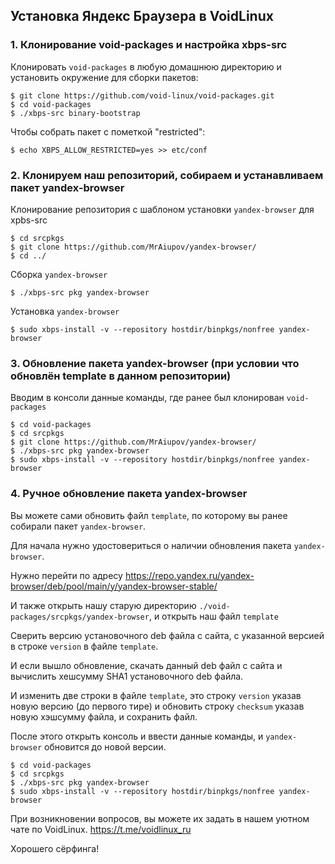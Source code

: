 ## Установка Яндекс Браузера в VoidLinux

### 1. Клонирование void-packages и настройка xbps-src

Клонировать `void-packages` в любую домашнюю директорию и установить окружение для сборки пакетов:
```
$ git clone https://github.com/void-linux/void-packages.git
$ cd void-packages
$ ./xbps-src binary-bootstrap
```

Чтобы собрать пакет с пометкой "restricted":
```
$ echo XBPS_ALLOW_RESTRICTED=yes >> etc/conf
```

### 2. Клонируем наш репозиторий, собираем и устанавливаем пакет yandex-browser

Клонирование репозитория с шаблоном установки `yandex-browser` для xpbs-src

```
$ cd srcpkgs
$ git clone https://github.com/MrAiupov/yandex-browser/
$ cd ../
```

Сборка `yandex-browser`
```
$ ./xbps-src pkg yandex-browser
```

Установка `yandex-browser`

```
$ sudo xbps-install -v --repository hostdir/binpkgs/nonfree yandex-browser
```

### 3. Обновление пакета yandex-browser (при условии что обновлён template в данном репозитории)

Вводим в консоли данные команды, где ранее был клонирован `void-packages`

```
$ cd void-packages
$ cd srcpkgs
$ git clone https://github.com/MrAiupov/yandex-browser/
$ ./xbps-src pkg yandex-browser
$ sudo xbps-install -v --repository hostdir/binpkgs/nonfree yandex-browser
```
### 4. Ручное обновление пакета yandex-browser

Вы можете сами обновить файл `template`, по которому вы ранее собирали пакет `yandex-browser`.

Для начала нужно удостовериться о наличии обновления пакета `yandex-browser`.

Нужно перейти по адресу https://repo.yandex.ru/yandex-browser/deb/pool/main/y/yandex-browser-stable/

И также открыть нашу старую директорию `./void-packages/srcpkgs/yandex-browser`, и открыть наш файл `template`

Сверить версию установочного deb файла с сайта, с указанной версией в строке `version` в файле `template`.

И если вышло обновление, скачать данный deb файл с сайта и вычислить хешсумму SHA1 установочного deb файла.

И изменить две строки в файле `template`, это строку `version` указав новую версию (до первого тире) и обновить строку `checksum` указав новую хэшсумму файла, и сохранить файл.

После этого открыть консоль и ввести данные команды, и `yandex-browser` обновится до новой версии.

```
$ cd void-packages
$ cd srcpkgs
$ ./xbps-src pkg yandex-browser
$ sudo xbps-install -v --repository hostdir/binpkgs/nonfree yandex-browser
```

При возникновении вопросов, вы можете их задать в нашем уютном чате по VoidLinux.
https://t.me/voidlinux_ru

Хорошего сёрфинга!
